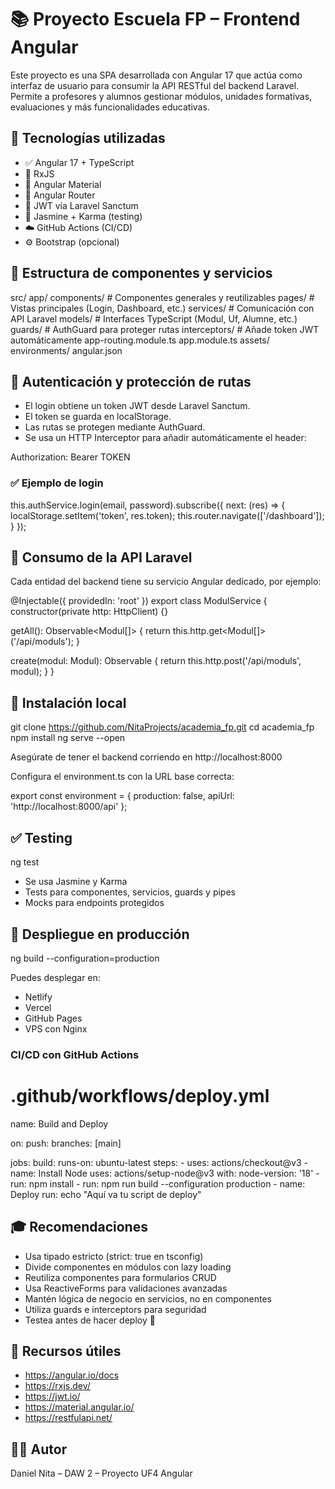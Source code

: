 # 📚 Proyecto Escuela FP – Frontend Angular

Este proyecto es una SPA desarrollada con Angular 17 que actúa como interfaz de usuario para consumir la API RESTful del backend Laravel. Permite a profesores y alumnos gestionar módulos, unidades formativas, evaluaciones y más funcionalidades educativas.

## 🚀 Tecnologías utilizadas

- ✅ Angular 17 + TypeScript
- 🔁 RxJS
- 🎨 Angular Material
- 🧭 Angular Router
- 🔐 JWT vía Laravel Sanctum
- 🧪 Jasmine + Karma (testing)
- ☁️ GitHub Actions (CI/CD)
- ⚙️ Bootstrap (opcional)

## 🧠 Estructura de componentes y servicios

src/
  app/
    components/           # Componentes generales y reutilizables
    pages/                # Vistas principales (Login, Dashboard, etc.)
    services/             # Comunicación con API Laravel
    models/               # Interfaces TypeScript (Modul, Uf, Alumne, etc.)
    guards/               # AuthGuard para proteger rutas
    interceptors/         # Añade token JWT automáticamente
    app-routing.module.ts
    app.module.ts
  assets/
  environments/
angular.json

## 🔐 Autenticación y protección de rutas

- El login obtiene un token JWT desde Laravel Sanctum.
- El token se guarda en localStorage.
- Las rutas se protegen mediante AuthGuard.
- Se usa un HTTP Interceptor para añadir automáticamente el header:

Authorization: Bearer TOKEN

### ✅ Ejemplo de login

this.authService.login(email, password).subscribe({
  next: (res) => {
    localStorage.setItem('token', res.token);
    this.router.navigate(['/dashboard']);
  }
});

## 📲 Consumo de la API Laravel

Cada entidad del backend tiene su servicio Angular dedicado, por ejemplo:

@Injectable({ providedIn: 'root' })
export class ModulService {
  constructor(private http: HttpClient) {}

  getAll(): Observable<Modul[]> {
    return this.http.get<Modul[]>('/api/moduls');
  }

  create(modul: Modul): Observable<Modul> {
    return this.http.post<Modul>('/api/moduls', modul);
  }
}

## 🧰 Instalación local

git clone https://github.com/NitaProjects/academia_fp.git
cd academia_fp
npm install
ng serve --open

Asegúrate de tener el backend corriendo en http://localhost:8000

Configura el environment.ts con la URL base correcta:

export const environment = {
  production: false,
  apiUrl: 'http://localhost:8000/api'
};

## ✅ Testing

ng test

- Se usa Jasmine y Karma
- Tests para componentes, servicios, guards y pipes
- Mocks para endpoints protegidos

## 🚀 Despliegue en producción

ng build --configuration=production

Puedes desplegar en:
  - Netlify
  - Vercel
  - GitHub Pages
  - VPS con Nginx

### CI/CD con GitHub Actions

# .github/workflows/deploy.yml
name: Build and Deploy

on:
  push:
    branches: [main]

jobs:
  build:
    runs-on: ubuntu-latest
    steps:
      - uses: actions/checkout@v3
      - name: Install Node
        uses: actions/setup-node@v3
        with:
          node-version: '18'
      - run: npm install
      - run: npm run build --configuration production
      - name: Deploy
        run: echo "Aquí va tu script de deploy"

## 🎓 Recomendaciones

- Usa tipado estricto (strict: true en tsconfig)
- Divide componentes en módulos con lazy loading
- Reutiliza componentes para formularios CRUD
- Usa ReactiveForms para validaciones avanzadas
- Mantén lógica de negocio en servicios, no en componentes
- Utiliza guards e interceptors para seguridad
- Testea antes de hacer deploy 🧪

## 🔗 Recursos útiles

- https://angular.io/docs
- https://rxjs.dev/
- https://jwt.io/
- https://material.angular.io/
- https://restfulapi.net/

## 👨‍💻 Autor

Daniel Nita – DAW 2 – Proyecto UF4 Angular
